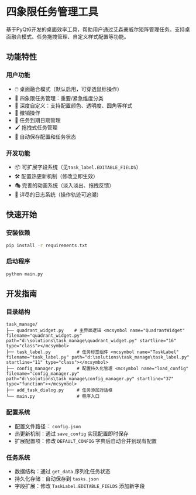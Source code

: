 # 四象限任务管理工具

基于PyQt6开发的桌面效率工具，帮助用户通过艾森豪威尔矩阵管理任务。支持桌面融合模式、任务拖拽管理、自定义样式配置等功能。

## 功能特性

### 用户功能
- 🖱️ 桌面融合模式（默认启用，可穿透鼠标操作）
- 📌 四象限任务管理：重要/紧急维度分类
- 🎨 深度自定义：支持配置颜色、透明度、圆角等样式
- 🔄 撤销操作
- 📅 任务到期日期管理
- 🖌️ 拖拽式任务管理
- 💾 自动保存配置和任务状态

### 开发功能
- 📦 可扩展字段系统（见`task_label.EDITABLE_FIELDS`）
- 🛠️ 配置热更新机制（修改立即生效）
- 🎭 完善的动画系统（淡入淡出、拖拽反馈）
- 📄 详尽的日志系统（操作轨迹可追溯）

## 快速开始

### 安装依赖
```bash
pip install -r requirements.txt
```

### 启动程序
```bash
python main.py
```

## 开发指南
### 目录结构
```plaintext
task_manage/
├── quadrant_widget.py    # 主界面逻辑 <mcsymbol name="QuadrantWidget" filename="quadrant_widget.py" path="d:\solutions\task_manage\quadrant_widget.py" startline="16" type="class"></mcsymbol>
├── task_label.py          # 任务标签组件 <mcsymbol name="TaskLabel" filename="task_label.py" path="d:\solutions\task_manage\task_label.py" startline="11" type="class"></mcsymbol>
├── config_manager.py      # 配置持久化管理 <mcsymbol name="load_config" filename="config_manager.py" path="d:\solutions\task_manage\config_manager.py" startline="37" type="function"></mcsymbol>
├── add_task_dialog.py     # 任务添加对话框
└── main.py                # 程序入口
```

### 配置系统
- 配置文件路径： `config.json`
- 热更新机制：通过 `save_config` 实现配置即时保存
- 扩展配置项：修改 `DEFAULT_CONFIG` 字典后自动合并到现有配置
### 任务系统
- 数据结构：通过 `get_data` 序列化任务状态
- 持久化存储：自动保存到 `tasks.json`
- 字段扩展：修改 `TaskLabel.EDITABLE_FIELDS` 添加新字段